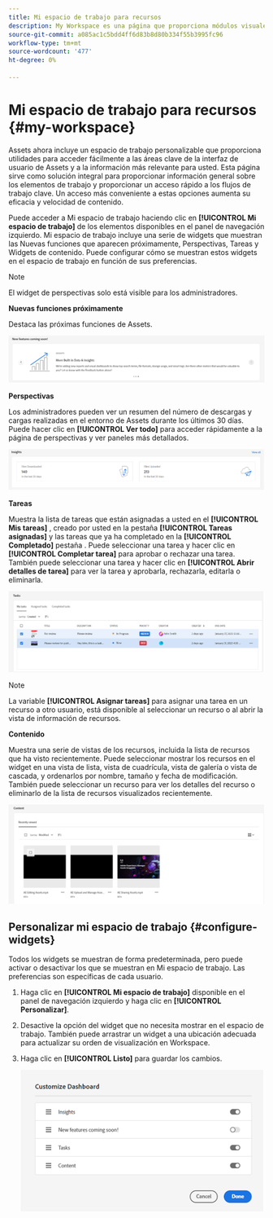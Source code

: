 ```yaml
---
title: Mi espacio de trabajo para recursos
description: My Workspace es una página que proporciona módulos visuales personalizables para acceder fácilmente a las áreas clave de la interfaz de usuario de Assets y a la información más relevante para el usuario.
source-git-commit: a085ac1c5bdd4ff6d83b8d80b334f55b3995fc96
workflow-type: tm+mt
source-wordcount: '477'
ht-degree: 0%

---
```


# Mi espacio de trabajo para recursos {#my-workspace}

Assets ahora incluye un espacio de trabajo personalizable que proporciona utilidades para acceder fácilmente a las áreas clave de la interfaz de usuario de Assets y a la información más relevante para usted. Esta página sirve como solución integral para proporcionar información general sobre los elementos de trabajo y proporcionar un acceso rápido a los flujos de trabajo clave. Un acceso más conveniente a estas opciones aumenta su eficacia y velocidad de contenido.

Puede acceder a Mi espacio de trabajo haciendo clic en **[!UICONTROL Mi espacio de trabajo]** de los elementos disponibles en el panel de navegación izquierdo. Mi espacio de trabajo incluye una serie de widgets que muestran las Nuevas funciones que aparecen próximamente, Perspectivas, Tareas y Widgets de contenido. Puede configurar cómo se muestran estos widgets en el espacio de trabajo en función de sus preferencias.

>[!NOTE]
>
>El widget de perspectivas solo está visible para los administradores.

**Nuevas funciones próximamente**

Destaca las próximas funciones de Assets.

![Nuevas funciones próximamente en Workspace](assets/new-features.png)

**Perspectivas**

Los administradores pueden ver un resumen del número de descargas y cargas realizadas en el entorno de Assets durante los últimos 30 días. Puede hacer clic en **[!UICONTROL Ver todo]** para acceder rápidamente a la página de perspectivas y ver paneles más detallados.

![Perspectivas en Workspace](assets/insights.png)

**Tareas**

Muestra la lista de tareas que están asignadas a usted en el **[!UICONTROL Mis tareas]** , creado por usted en la pestaña **[!UICONTROL Tareas asignadas]** y las tareas que ya ha completado en la **[!UICONTROL Completado]** pestaña . Puede seleccionar una tarea y hacer clic en **[!UICONTROL Completar tarea]** para aprobar o rechazar una tarea. También puede seleccionar una tarea y hacer clic en **[!UICONTROL Abrir detalles de tarea]** para ver la tarea y aprobarla, rechazarla, editarla o eliminarla.

![Tareas en Workspace](assets/tasks-workspace.png)

>[!NOTE]
>
> La variable **[!UICONTROL Asignar tareas]** para asignar una tarea en un recurso a otro usuario, está disponible al seleccionar un recurso o al abrir la vista de información de recursos.

**Contenido**

Muestra una serie de vistas de los recursos, incluida la lista de recursos que ha visto recientemente. Puede seleccionar mostrar los recursos en el widget en una vista de lista, vista de cuadrícula, vista de galería o vista de cascada, y ordenarlos por nombre, tamaño y fecha de modificación. También puede seleccionar un recurso para ver los detalles del recurso o eliminarlo de la lista de recursos visualizados recientemente.

![Widget de contenido en Workspace](assets/workspace-content.png)

## Personalizar mi espacio de trabajo {#configure-widgets}

Todos los widgets se muestran de forma predeterminada, pero puede activar o desactivar los que se muestran en Mi espacio de trabajo. Las preferencias son específicas de cada usuario.

1. Haga clic en **[!UICONTROL Mi espacio de trabajo]** disponible en el panel de navegación izquierdo y haga clic en **[!UICONTROL Personalizar]**.

1. Desactive la opción del widget que no necesita mostrar en el espacio de trabajo. También puede arrastrar un widget a una ubicación adecuada para actualizar su orden de visualización en Workspace.

1. Haga clic en **[!UICONTROL Listo]** para guardar los cambios.

   ![Personalizar widgets en Workspace](assets/customize-workspace.png)
